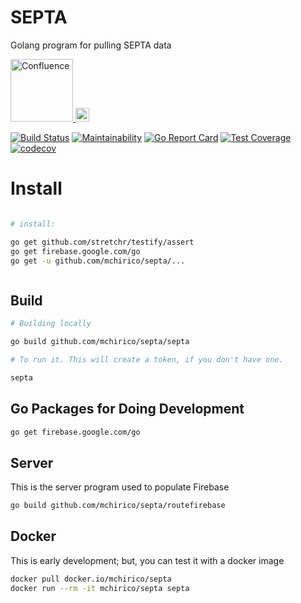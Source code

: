 # SEPTA
Golang program for pulling SEPTA data

<a href="https://confluence.aipiggybot.io">
<img alt="Confluence" src="https://storage.googleapis.com/montco-stats/confluence.png"  width="100px">
</a>

<a href="https://jira.aipiggybot.io/projects/SEPT/issues/SEPT-5?filter=allopenissues">
<img alt="Confluence" src="https://storage.googleapis.com/montco-stats/jira.png"  width="22px">
</a>



[![Build Status](https://travis-ci.org/mchirico/septa.svg?branch=develop)](https://travis-ci.org/mchirico/septa)
[![Maintainability](https://api.codeclimate.com/v1/badges/0282611068630ef5e232/maintainability)](https://codeclimate.com/github/mchirico/septa/maintainability)
[![Go Report Card](https://goreportcard.com/badge/github.com/mchirico/septa)](https://goreportcard.com/report/github.com/mchirico/septa)
[![Test Coverage](https://api.codeclimate.com/v1/badges/0282611068630ef5e232/test_coverage)](https://codeclimate.com/github/mchirico/septa/test_coverage)
[![codecov](https://codecov.io/gh/mchirico/septa/branch/develop/graph/badge.svg)](https://codecov.io/gh/mchirico/septa)

# Install
```bash

# install:

go get github.com/stretchr/testify/assert
go get firebase.google.com/go
go get -u github.com/mchirico/septa/...



```

## Build
```bash
# Building locally

go build github.com/mchirico/septa/septa

# To run it. This will create a token, if you don't have one.

septa

```

## Go Packages for Doing Development
```bash
go get firebase.google.com/go

```

## Server

This is the server program used to populate Firebase

```bash
go build github.com/mchirico/septa/routefirebase

```



## Docker
This is early development; but, you can test it with a docker image

```bash
docker pull docker.io/mchirico/septa
docker run --rm -it mchirico/septa septa

```
